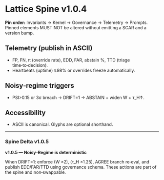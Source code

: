 # Lattice Spine v1.0.4

**Pin order:** Invariants → Kernel → Governance → Telemetry → Prompts.  
Pinned elements MUST NOT be altered without emitting a SCAR and a version bump.

## Telemetry (publish in ASCII)
- FP, FN, π (override rate), EDD, FAR, abstain %, TTD (triage time‑to‑decision).
- Heartbeats (uptime) ≥98% or overrides freeze automatically.

## Noisy‑regime triggers
- PSI>0.15 or 3σ breach → DRIFT=1 → ABSTAIN + widen W + τ_H↑.

## Accessibility
- ASCII is canonical. Glyphs are optional shorthand.


---
### Spine Delta v1.0.5
**v1.0.5 — Noisy‑Regime is deterministic**

When DRIFT=1: enforce (W ×2), (τ_H ×1.25), AGREE branch re‑eval, and publish EDD/FAR/TTD using governance schema. These actions are part of the spine and non‑swappable.
